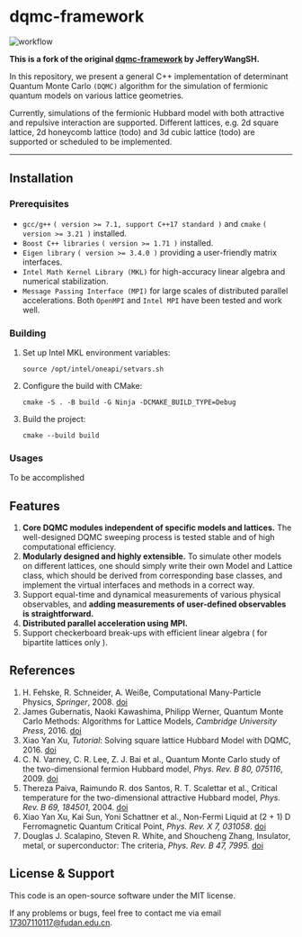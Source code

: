 # dqmc-framework
![workflow](https://github.com/JefferyWangSH/dqmc-framework/actions/workflows/make.yml/badge.svg?branch=master)

**This is a fork of the original [dqmc-framework](https://github.com/JefferyWangSH/dqmc-framework) by JefferyWangSH.**

In this repository, we present a general C++ implementation of determinant Quantum Monte Carlo `(DQMC)` algorithm for the simulation of fermionic quantum models on various lattice geometries.

Currently, simulations of the fermionic Hubbard model with both attractive and repulsive interaction are supported. Different lattices, e.g. 2d square lattice, 2d honeycomb lattice (todo) and 3d cubic lattice (todo) are supported or scheduled to be implemented.

---

## Installation ##

### Prerequisites ###

* `gcc/g++` `( version >= 7.1, support C++17 standard )` and `cmake` `( version >= 3.21 )` installed.
* `Boost C++ libraries` `( version >= 1.71 )` installed.
* `Eigen library` `( version >= 3.4.0 )` providing a user-friendly matrix interfaces.
* `Intel Math Kernel Library (MKL)` for high-accuracy linear algebra and numerical stabilization.
* `Message Passing Interface (MPI)` for large scales of distributed parallel accelerations. Both `OpenMPI` and `Intel MPI` have been tested and work well.

### Building ###

1. Set up Intel MKL environment variables:
   ```shell
   source /opt/intel/oneapi/setvars.sh
   ```

2. Configure the build with CMake:
   ```shell
   cmake -S . -B build -G Ninja -DCMAKE_BUILD_TYPE=Debug
   ```

3. Build the project:
   ```shell
   cmake --build build
   ```

### Usages ###

To be accomplished

<!-- 1. Download the source code from github.
    ``` shell
    $ # download the source code
    $ git clone https://github.com/JefferyWangSH/general-dqmc.git {PROGRAM_ROOT}
    ```
2. Enter the [`build/`](build/) directory and run [`runcmake.sh`](build/runcmake.sh) which will analyse the program using cmake.
    ``` shell
    $ # initialize cmake
    $ cd {PROGRAM_ROOT}/build && ./runcmake.sh
    ```
3. Enter the [`run/`](run/) directory and compile the codes. 
    ``` shell
    $ # build the program
    $ cd {PROGRAM_ROOT}/run && ./make.sh
    ```
4. Run the script [`run/batch.sh`](run/batch.sh) to start the simulation if the program is successfully build. ( We use `Slurm` for managements of program tasks, hence the simulation parameters should be edited in the script [`run/batch.sh`](run/batch.sh) in advance. )
    ```shell
    $ # edit the simulation params
    $ vim batch.sh

    $ # start simulation using Slurm
    $ ./batch.sh
    ```
5. Running the program directly with command `mpirun` also works, and one can always use option `--help` to see helping messages:
    ``` shell
    $ # start simulation
    $ mpirun -np 4 --oversubscribe {PROGRAM_ROOT}/build/dqmc
    $
    $ # show helping messages
    $ mpirun {PROGRAM_ROOT}/build/dqmc --help
    ``` -->


## Features ##

1. **Core DQMC modules independent of specific models and lattices.** The well-designed DQMC sweeping process is tested stable and of high computational efficiency.
2. **Modularly designed and highly extensible.** To simulate other models on different lattices, one should simply write their own Model and Lattice class, which should be derived from corresponding base classes, and implement the virtual interfaces and methods in a correct way. 
3. Support equal-time and dynamical measurements of various physical observables, and **adding measurements of user-defined observables is straightforward.**
4. **Distributed parallel acceleration using MPI.**  
5. Support checkerboard break-ups with efficient linear algebra ( for bipartite lattices only ).


## References ##

1. H. Fehske, R. Schneider, A. Weiße, Computational Many-Particle Physics, *Springer*, 2008. [doi](https://doi.org/10.1007/978-3-540-74686-7)
2. James Gubernatis, Naoki Kawashima, Philipp Werner, Quantum Monte Carlo Methods: Algorithms for Lattice Models, *Cambridge University Press*, 2016. [doi](https://doi.org/10.1017/CBO9780511902581)
3. Xiao Yan Xu, *Tutorial*: Solving square lattice Hubbard Model with DQMC, 2016. [doi](http://ziyangmeng.iphy.ac.cn/files/teaching/SummerSchoolSimpleDQMCnoteXYX201608.pdf)
4. C. N. Varney, C. R. Lee, Z. J. Bai et al., Quantum Monte Carlo study of the two-dimensional fermion Hubbard model, *Phys. Rev. B 80, 075116*, 2009. [doi](https://doi.org/10.1103/PhysRevB.80.075116)
5. Thereza Paiva, Raimundo R. dos Santos, R. T. Scalettar et al., Critical temperature for the two-dimensional attractive Hubbard model, *Phys. Rev. B 69, 184501*, 2004. [doi](https://doi.org/10.1103/PhysRevB.69.184501)
6. Xiao Yan Xu, Kai Sun, Yoni Schattner et al., Non-Fermi Liquid at (2 + 1) D Ferromagnetic Quantum Critical Point, *Phys. Rev. X 7, 031058*. [doi](https://doi.org/10.1103/PhysRevX.7.031058)
7. Douglas J. Scalapino, Steven R. White, and Shoucheng Zhang, Insulator, metal, or superconductor: The criteria, *Phys. Rev. B 47, 7995.* [doi](https://doi.org/10.1103/PhysRevB.47.7995)


## License & Support ##

This code is an open-source software under the MIT license.

If any problems or bugs, feel free to contact me via email 17307110117@fudan.edu.cn.